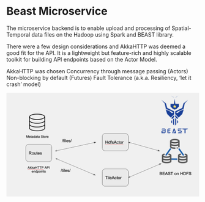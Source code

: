 # Beast Microservice
The microservice backend is to enable upload and processing of Spatial-Temporal data files on the Hadoop using Spark and BEAST library. 

There were a few design considerations and AkkaHTTP was deemed a good fit for the API. It is a lightweight but feature-rich and highly scalable toolkit for building API endpoints based on the Actor Model.



AkkaHTTP was chosen
Concurrency through message passing (Actors)
Non-blocking by default (Futures)
Fault Tolerance (a.k.a. Resiliency, ‘let it crash’ model) 

![api-design](images/api-design.png) 
